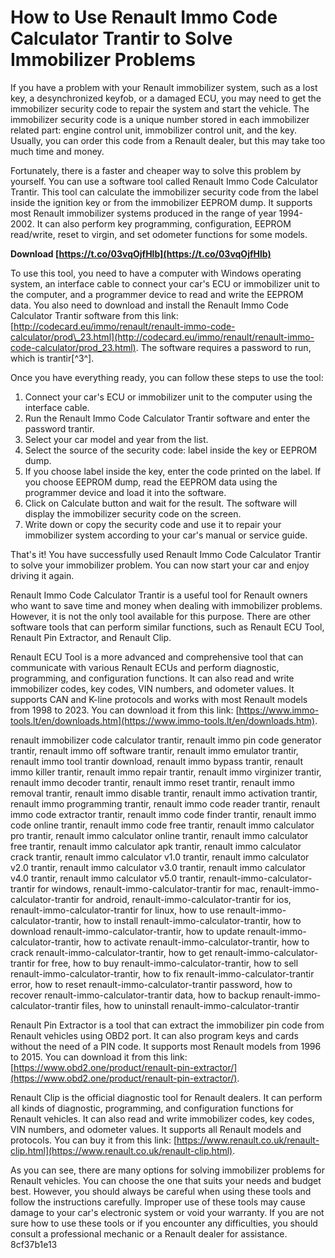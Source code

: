 
 
# How to Use Renault Immo Code Calculator Trantir to Solve Immobilizer Problems
 
If you have a problem with your Renault immobilizer system, such as a lost key, a desynchronized keyfob, or a damaged ECU, you may need to get the immobilizer security code to repair the system and start the vehicle. The immobilizer security code is a unique number stored in each immobilizer related part: engine control unit, immobilizer control unit, and the key. Usually, you can order this code from a Renault dealer, but this may take too much time and money.
 
Fortunately, there is a faster and cheaper way to solve this problem by yourself. You can use a software tool called Renault Immo Code Calculator Trantir. This tool can calculate the immobilizer security code from the label inside the ignition key or from the immobilizer EEPROM dump. It supports most Renault immobilizer systems produced in the range of year 1994-2002. It can also perform key programming, configuration, EEPROM read/write, reset to virgin, and set odometer functions for some models.
 
**Download  [https://t.co/03vqOjfHlb](https://t.co/03vqOjfHlb)**


 
To use this tool, you need to have a computer with Windows operating system, an interface cable to connect your car's ECU or immobilizer unit to the computer, and a programmer device to read and write the EEPROM data. You also need to download and install the Renault Immo Code Calculator Trantir software from this link: [http://codecard.eu/immo/renault/renault-immo-code-calculator/prod\_23.html](http://codecard.eu/immo/renault/renault-immo-code-calculator/prod_23.html). The software requires a password to run, which is trantir[^3^].
 
Once you have everything ready, you can follow these steps to use the tool:
 
1. Connect your car's ECU or immobilizer unit to the computer using the interface cable.
2. Run the Renault Immo Code Calculator Trantir software and enter the password trantir.
3. Select your car model and year from the list.
4. Select the source of the security code: label inside the key or EEPROM dump.
5. If you choose label inside the key, enter the code printed on the label. If you choose EEPROM dump, read the EEPROM data using the programmer device and load it into the software.
6. Click on Calculate button and wait for the result. The software will display the immobilizer security code on the screen.
7. Write down or copy the security code and use it to repair your immobilizer system according to your car's manual or service guide.

That's it! You have successfully used Renault Immo Code Calculator Trantir to solve your immobilizer problem. You can now start your car and enjoy driving it again.
  
Renault Immo Code Calculator Trantir is a useful tool for Renault owners who want to save time and money when dealing with immobilizer problems. However, it is not the only tool available for this purpose. There are other software tools that can perform similar functions, such as Renault ECU Tool, Renault Pin Extractor, and Renault Clip.
 
Renault ECU Tool is a more advanced and comprehensive tool that can communicate with various Renault ECUs and perform diagnostic, programming, and configuration functions. It can also read and write immobilizer codes, key codes, VIN numbers, and odometer values. It supports CAN and K-line protocols and works with most Renault models from 1998 to 2023. You can download it from this link: [https://www.immo-tools.lt/en/downloads.htm](https://www.immo-tools.lt/en/downloads.htm).
 
renault immobilizer code calculator trantir,  renault immo pin code generator trantir,  renault immo off software trantir,  renault immo emulator trantir,  renault immo tool trantir download,  renault immo bypass trantir,  renault immo killer trantir,  renault immo repair trantir,  renault immo virginizer trantir,  renault immo decoder trantir,  renault immo reset trantir,  renault immo removal trantir,  renault immo disable trantir,  renault immo activation trantir,  renault immo programming trantir,  renault immo code reader trantir,  renault immo code extractor trantir,  renault immo code finder trantir,  renault immo code online trantir,  renault immo code free trantir,  renault immo calculator pro trantir,  renault immo calculator online trantir,  renault immo calculator free trantir,  renault immo calculator apk trantir,  renault immo calculator crack trantir,  renault immo calculator v1.0 trantir,  renault immo calculator v2.0 trantir,  renault immo calculator v3.0 trantir,  renault immo calculator v4.0 trantir,  renault immo calculator v5.0 trantir,  renault-immo-calculator-trantir for windows,  renault-immo-calculator-trantir for mac,  renault-immo-calculator-trantir for android,  renault-immo-calculator-trantir for ios,  renault-immo-calculator-trantir for linux,  how to use renault-immo-calculator-trantir,  how to install renault-immo-calculator-trantir,  how to download renault-immo-calculator-trantir,  how to update renault-immo-calculator-trantir,  how to activate renault-immo-calculator-trantir,  how to crack renault-immo-calculator-trantir,  how to get renault-immo-calculator-trantir for free,  how to buy renault-immo-calculator-trantir,  how to sell renault-immo-calculator-trantir,  how to fix renault-immo-calculator-trantir error,  how to reset renault-immo-calculator-trantir password,  how to recover renault-immo-calculator-trantir data,  how to backup renault-immo-calculator-trantir files,  how to uninstall renault-immo-calculator-trantir
 
Renault Pin Extractor is a tool that can extract the immobilizer pin code from Renault vehicles using OBD2 port. It can also program keys and cards without the need of a PIN code. It supports most Renault models from 1996 to 2015. You can download it from this link: [https://www.obd2.one/product/renault-pin-extractor/](https://www.obd2.one/product/renault-pin-extractor/).
 
Renault Clip is the official diagnostic tool for Renault dealers. It can perform all kinds of diagnostic, programming, and configuration functions for Renault vehicles. It can also read and write immobilizer codes, key codes, VIN numbers, and odometer values. It supports all Renault models and protocols. You can buy it from this link: [https://www.renault.co.uk/renault-clip.html](https://www.renault.co.uk/renault-clip.html).
 
As you can see, there are many options for solving immobilizer problems for Renault vehicles. You can choose the one that suits your needs and budget best. However, you should always be careful when using these tools and follow the instructions carefully. Improper use of these tools may cause damage to your car's electronic system or void your warranty. If you are not sure how to use these tools or if you encounter any difficulties, you should consult a professional mechanic or a Renault dealer for assistance.
 8cf37b1e13
 
